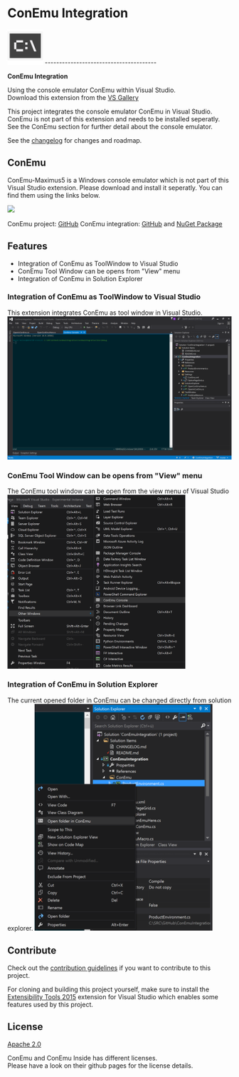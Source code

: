 # ConEmu Integration

<img src="Images/extension.png" width="80" />
---------------------------------------

<b>ConEmu Integration</b><br />

Using the console emulator ConEmu within Visual Studio.<br />
Download this extension from the <a href="https://visualstudiogallery.msdn.microsoft.com/[GuidFromGallery]">VS Gallery</a>

This project integrates the console emulator ConEmu in Visual Studio.<br />
ConEmu is not part of this extension and needs to be installed seperatly.<br />
See the ConEmu section for further detail about the console emulator.

See the [changelog](CHANGELOG.md) for changes and roadmap.

## ConEmu

ConEmu-Maximus5 is a Windows console emulator which is not part of this Visual Studio extension.
Please download and install it seperatly. You can find them using the links below.

<img src="https://avatars0.githubusercontent.com/u/1222388?v=3&s=460" width="50" />

ConEmu project: <a href="https://github.com/Maximus5/ConEmu">GitHub</a>
ConEmu integration: <a href="https://github.com/Maximus5/conemu-inside">GitHub</a> and <a href="https://www.nuget.org/packages/ConEmu.Control.WinForms/">NuGet Package</a>

## Features

- Integration of ConEmu as ToolWindow to Visual Studio
- ConEmu Tool Window can be opens from "View" menu
- Integration of ConEmu in Solution Explorer

### Integration of ConEmu as ToolWindow to Visual Studio
This extension integrates ConEmu as tool window in Visual Studio.
<img src="Images/ConEmuVisualStudio.png" width="600" />

### ConEmu Tool Window can be opens from "View" menu
The ConEmu tool window can be open from the view menu of Visual Studio
<img src="Images/ComEmuInViewMenu.png" width="400" />

### Integration of ConEmu in Solution Explorer
The current opened folder in ConEmu can be changed directly from solution explorer.
<img src="Images/ConEmuSolutionExplorer.png" width="400" />

## Contribute
Check out the [contribution guidelines](CONTRIBUTING.md)
if you want to contribute to this project.

For cloning and building this project yourself, make sure
to install the
[Extensibility Tools 2015](https://visualstudiogallery.msdn.microsoft.com/ab39a092-1343-46e2-b0f1-6a3f91155aa6)
extension for Visual Studio which enables some features
used by this project.

## License
[Apache 2.0](LICENSE)

ConEmu and ConEmu Inside has different licenses.<br />
Please have a look on their github pages for the license details.
